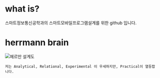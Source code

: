 # what is?
스마트정보통신공학과의 스마트모바일프로그램설계를 위한 github 입니다.

# herrmann brain
![헤르만 설계도](https://user-images.githubusercontent.com/79882952/110263473-28eb6880-7ffa-11eb-90e7-5b3f23899396.png)

```
저는 Analytical, Relational, Experimental 이 우세하지만, Practical이 열등합니다.
```
